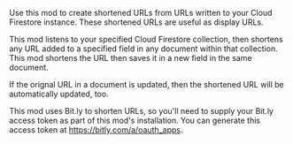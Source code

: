 Use this mod to create shortened URLs from URLs written to your Cloud Firestore instance. These shortened URLs are useful as display URLs.

This mod listens to your specified Cloud Firestore collection, then shortens any URL added to a specified field in any document within that collection. This mod shortens the URL then saves it in a new field in the same document.

If the orignal URL in a document is updated, then the shortened URL will be automatically updated, too.

This mod uses Bit.ly to shorten URLs, so you'll need to supply your Bit.ly access token as part of this mod's installation. You can generate this access token at https://bitly.com/a/oauth_apps.
